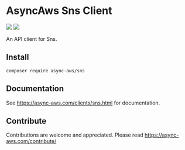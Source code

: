 # AsyncAws Sns Client

![](https://github.com/async-aws/sns/workflows/Tests/badge.svg?branch=master)
![](https://github.com/async-aws/sns/workflows/BC%20Check/badge.svg?branch=master)

An API client for Sns.

## Install

```cli
composer require async-aws/sns
```

## Documentation

See https://async-aws.com/clients/sns.html for documentation.

## Contribute

Contributions are welcome and appreciated. Please read https://async-aws.com/contribute/
